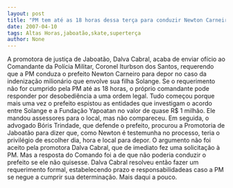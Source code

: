 ```yaml
---
layout: post
title: "PM tem até as 18 horas dessa terça para conduzir Newton Carneiro à Promotoria de Jaboatão "
date: 2007-04-10
tags: Altas Horas,jaboatão,skate,superterça
author: None
---
```

A promotora de justiça de Jaboatão, Dalva Cabral, acaba de enviar ofício ao Comandante da Polícia Militar, Coronel Iturbson dos Santos, requerendo que a PM conduza o prefeito Newton Carneiro para depor no caso da indenização milionário que envolve sua filha Solange.
Se o requerimento não for cumprido pela PM até as 18 horas, o próprio comandante pode responder por desobediência a uma ordem legal.
Tudo começou porque mais uma vez o prefeito espistou as entidades que investigam o acordo entre Solange e a Fundação Yapoatan no valor de quase R$ 1 milhão.
Ele mandou assessores para o local, mas não compareceu. Em seguida, o advogado Bóris Trindade, que defende o prefeito, procurou a Promotoria de Jaboatão para dizer que, como Newton é testemunha no processo, teria o privilégio de escolher dia, hora e local para depor.
O argumento não foi aceito pela promotora Dalva Cabral, que de imediato fez uma solicitação à PM. Mas a resposta do Comando foi a de que não poderia conduzir o prefeito se ele não quisesse.
Dalva Cabral resolveu então fazer um requerimento formal, estabelecendo prazo e responsabilidadeas caso a PM se negue a cumprir sua determinação.
Mais daqui a pouco. 